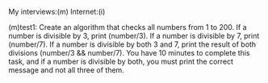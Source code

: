 My interviews:(m)
Internet:(i)

(m)test1: Create an algorithm that checks all numbers from 1 to 200. If a number is divisible by 3, print (number/3). If a number is divisible by 7, print (number/7). If a number is divisible by both 3 and 7, print the result of both divisions (number/3 && number/7). You have 10 minutes to complete this task, and if a number is divisible by both, you must print the correct message and not all three of them.

